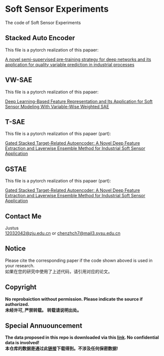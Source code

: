 # Soft Sensor Experiments
The code of Soft Sensor Experiments
## Stacked Auto Encoder 
This file is a pytorch realization of this papaer:

[A novel semi-supervised pre-training strategy for deep networks and its application for quality variable prediction in industrial processes](https://www.sciencedirect.com/science/article/pii/S0009250920300415#!)

## VW-SAE
This file is a pytorch realization of this papaer:

[Deep Learning-Based Feature Representation and Its Application for Soft Sensor Modeling With Variable-Wise Weighted SAE](https://ieeexplore.ieee.org/abstract/document/8302941)

## T-SAE
This file is a pytorch realization of this papaer (part):

[Gated Stacked Target-Related Autoencoder: A Novel Deep Feature Extraction and Layerwise Ensemble Method for Industrial Soft Sensor Application](https://ieeexplore.ieee.org/abstract/document/9174659)

## GSTAE
This file is a pytorch realization of this papaer (part):

[Gated Stacked Target-Related Autoencoder: A Novel Deep Feature Extraction and Layerwise Ensemble Method for Industrial Soft Sensor Application](https://ieeexplore.ieee.org/abstract/document/9174659)

## Contact Me  
Justus  
12032042@zju.edu.cn  or  chenzhch7@mail3.sysu.edu.cn

## Notice
Please cite the corresponding paper if the code shown aboved is used in your research.  
如果在您的研究中使用了上述代码，请引用对应的论文。

## Copyright
**No reprobaiction without permission. Please indicate the source if authorized.**  
**未经许可, 严禁转载。 转载请说明出处。**

## Special Annuouncement
**The data proposed in this repo is downloaded via this [link](https://www.springer.com/gp/book/9781846284793). No confidential data is involved!**    
**本仓库的数据是通过此[链接](https://www.springer.com/gp/book/9781846284793)下载得到。不涉及任何保密数据!**
